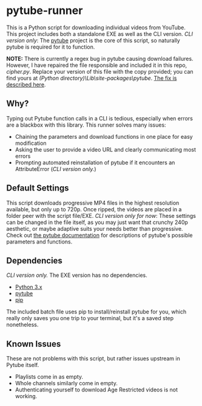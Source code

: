 # pytube-runner
This is a Python script for downloading individual videos from YouTube. This project includes both a standalone EXE as well as the CLI version.
*CLI version only*: The [pytube](https://github.com/pytube/pytube) project is the core of this script, so naturally pytube is required for it to function.

**NOTE:** There is currently a regex bug in pytube causing download failures. However, I have repaired the file responsible and included it in this repo, *cipher.py*. Replace your version of this file with the copy provided; you can find yours at *(Python directory)\Lib\site-packages\pytube*. [The fix is described here](https://github.com/pytube/pytube/issues/1293#issuecomment-1103362815).

## Why?
Typing out Pytube function calls in a CLI is tedious, especially when errors are a blackbox with this library.
This runner solves many issues:
- Chaining the parameters and download functions in one place for easy modification
- Asking the user to provide a video URL and clearly communicating most errors
- Prompting automated reinstallation of pytube if it encounters an AttributeError (*CLI version only.*)

## Default Settings
This script downloads progressive MP4 files in the highest resolution available, but only up to 720p. Once ripped, the videos are placed in a folder peer with the script file/EXE.
*CLI version only for now*: These settings can be changed in the file itself, as you may just want that crunchy 240p aesthetic, or maybe adaptive suits your needs better than progressive.
Check out [the pytube documentation](https://pytube.io/en/latest/) for descriptions of pytube's possible parameters and functions.

## Dependencies
*CLI version only.* The EXE version has no dependencies.
- [Python 3.x](https://www.python.org/downloads/)
- [pytube](https://github.com/pytube/pytube)
- [pip](https://pypi.org/project/pip/)

The included batch file uses pip to install/reinstall pytube for you, which really only saves you one trip to your terminal, but it's a saved step nonetheless.

## Known Issues
These are not problems with this script, but rather issues upstream in Pytube itself.
- Playlists come in as empty.
- Whole channels similarly come in empty.
- Authenticating yourself to download Age Restricted videos is not working.